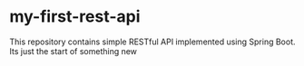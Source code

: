 # my-first-rest-api
This repository contains simple RESTful API implemented using Spring Boot. Its just the start of something new

